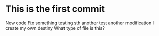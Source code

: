 # This is the first commit
New code
Fix something
testing sth
another test
another modification
I create my own destiny
What type of file is this?
